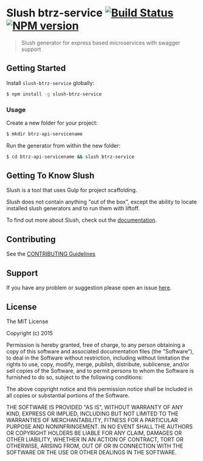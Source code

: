 # Slush btrz-service [![Build Status](https://secure.travis-ci.org/betterez/slush-btrz-service.png?branch=master)](https://travis-ci.org/betterez/slush-btrz-service) [![NPM version](https://badge-me.herokuapp.com/api/npm/slush-btrz-service.png)](http://badges.enytc.com/for/npm/slush-btrz-service)

> Slush generator for express based microservices with swagger support


## Getting Started

Install `slush-btrz-service` globally:

```bash
$ npm install -g slush-btrz-service
```

### Usage

Create a new folder for your project:

```bash
$ mkdir btrz-api-servicename
```

Run the generator from within the new folder:

```bash
$ cd btrz-api-servicename && slush btrz-service
```

## Getting To Know Slush

Slush is a tool that uses Gulp for project scaffolding.

Slush does not contain anything "out of the box", except the ability to locate installed slush generators and to run them with liftoff.

To find out more about Slush, check out the [documentation](https://github.com/slushjs/slush).

## Contributing

See the [CONTRIBUTING Guidelines](https://github.com/betterez/slush-btrz-service/blob/master/CONTRIBUTING.md)

## Support
If you have any problem or suggestion please open an issue [here](https://github.com/betterez/slush-btrz-service/issues).

## License 

The MIT License

Copyright (c) 2015

Permission is hereby granted, free of charge, to any person
obtaining a copy of this software and associated documentation
files (the "Software"), to deal in the Software without
restriction, including without limitation the rights to use,
copy, modify, merge, publish, distribute, sublicense, and/or sell
copies of the Software, and to permit persons to whom the
Software is furnished to do so, subject to the following
conditions:

The above copyright notice and this permission notice shall be
included in all copies or substantial portions of the Software.

THE SOFTWARE IS PROVIDED "AS IS", WITHOUT WARRANTY OF ANY KIND,
EXPRESS OR IMPLIED, INCLUDING BUT NOT LIMITED TO THE WARRANTIES
OF MERCHANTABILITY, FITNESS FOR A PARTICULAR PURPOSE AND
NONINFRINGEMENT. IN NO EVENT SHALL THE AUTHORS OR COPYRIGHT
HOLDERS BE LIABLE FOR ANY CLAIM, DAMAGES OR OTHER LIABILITY,
WHETHER IN AN ACTION OF CONTRACT, TORT OR OTHERWISE, ARISING
FROM, OUT OF OR IN CONNECTION WITH THE SOFTWARE OR THE USE OR
OTHER DEALINGS IN THE SOFTWARE.

